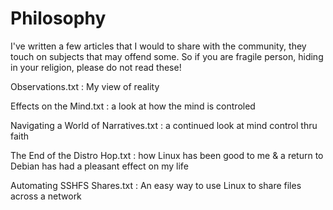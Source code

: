 # Philosophy

I've written a few articles that I would to share with the community, they touch on subjects that may offend some.
So if you are fragile person, hiding in your religion, please do not read these!

Observations.txt : My view of reality

Effects on the Mind.txt : a look at how the mind is controled 

Navigating a World of Narratives.txt : a continued look at mind control thru faith

The End of the Distro Hop.txt : how Linux has been good to me & a return to Debian has had a pleasant effect on my life

Automating SSHFS Shares.txt : An easy way to use Linux to share files across a network
